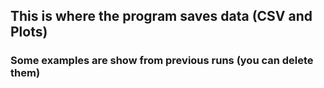 ## This is where the program saves data (CSV and Plots)
### Some examples are show from previous runs (you can delete them)